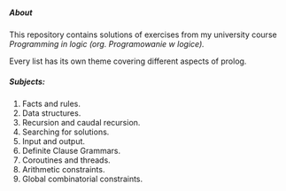 ##### About
This repository contains solutions of exercises from my university course *Programming in logic (org. Programowanie w logice).*

Every list has its own theme covering different aspects of prolog.

##### Subjects:
1. Facts and rules.
2. Data structures.
3. Recursion and caudal recursion.
4. Searching for solutions.
5. Input and output.
6. Definite Clause Grammars.
7. Coroutines and threads.
8. Arithmetic constraints.
9. Global combinatorial constraints.
